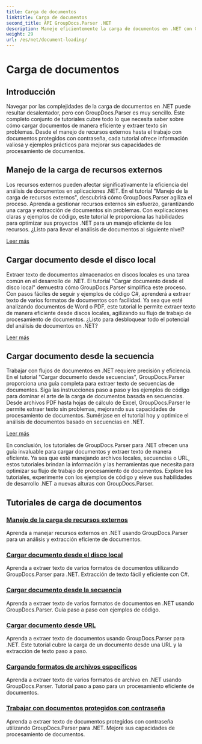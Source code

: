 ```yaml
---
title: Carga de documentos
linktitle: Carga de documentos
second_title: API GroupDocs.Parser .NET
description: Maneje eficientemente la carga de documentos en .NET con GroupDocs.Parser. Aprenda a extraer texto de discos locales, transmisiones, URL y más.
weight: 29
url: /es/net/document-loading/
---
```


# Carga de documentos

## Introducción

Navegar por las complejidades de la carga de documentos en .NET puede resultar desalentador, pero con GroupDocs.Parser es muy sencillo. Este completo conjunto de tutoriales cubre todo lo que necesita saber sobre cómo cargar documentos de manera eficiente y extraer texto sin problemas. Desde el manejo de recursos externos hasta el trabajo con documentos protegidos con contraseña, cada tutorial ofrece información valiosa y ejemplos prácticos para mejorar sus capacidades de procesamiento de documentos.

## Manejo de la carga de recursos externos

Los recursos externos pueden afectar significativamente la eficiencia del análisis de documentos en aplicaciones .NET. En el tutorial "Manejo de la carga de recursos externos", descubrirá cómo GroupDocs.Parser agiliza el proceso. Aprenda a gestionar recursos externos sin esfuerzo, garantizando una carga y extracción de documentos sin problemas. Con explicaciones claras y ejemplos de código, este tutorial le proporciona las habilidades para optimizar sus proyectos .NET para un manejo eficiente de los recursos. ¿Listo para llevar el análisis de documentos al siguiente nivel?

[Leer más](./handling-loading-of-external-resources/)

## Cargar documento desde el disco local

Extraer texto de documentos almacenados en discos locales es una tarea común en el desarrollo de .NET. El tutorial "Cargar documento desde el disco local" demuestra cómo GroupDocs.Parser simplifica este proceso. Con pasos fáciles de seguir y ejemplos de código C#, aprenderá a extraer texto de varios formatos de documentos con facilidad. Ya sea que esté analizando documentos de Word o PDF, este tutorial le permite extraer texto de manera eficiente desde discos locales, agilizando su flujo de trabajo de procesamiento de documentos. ¿Listo para desbloquear todo el potencial del análisis de documentos en .NET?

[Leer más](./load-document-from-local-disk/)

## Cargar documento desde la secuencia

Trabajar con flujos de documentos en .NET requiere precisión y eficiencia. En el tutorial "Cargar documento desde secuencias", GroupDocs.Parser proporciona una guía completa para extraer texto de secuencias de documentos. Siga las instrucciones paso a paso y los ejemplos de código para dominar el arte de la carga de documentos basada en secuencias. Desde archivos PDF hasta hojas de cálculo de Excel, GroupDocs.Parser le permite extraer texto sin problemas, mejorando sus capacidades de procesamiento de documentos. Sumérjase en el tutorial hoy y optimice el análisis de documentos basado en secuencias en .NET.

[Leer más](./load-document-from-stream/)

En conclusión, los tutoriales de GroupDocs.Parser para .NET ofrecen una guía invaluable para cargar documentos y extraer texto de manera eficiente. Ya sea que esté manejando archivos locales, secuencias o URL, estos tutoriales brindan la información y las herramientas que necesita para optimizar su flujo de trabajo de procesamiento de documentos. Explore los tutoriales, experimente con los ejemplos de código y eleve sus habilidades de desarrollo .NET a nuevas alturas con GroupDocs.Parser.

## Tutoriales de carga de documentos
### [Manejo de la carga de recursos externos](./handling-loading-of-external-resources/)
Aprenda a manejar recursos externos en .NET usando GroupDocs.Parser para un análisis y extracción eficiente de documentos.
### [Cargar documento desde el disco local](./load-document-from-local-disk/)
Aprenda a extraer texto de varios formatos de documentos utilizando GroupDocs.Parser para .NET. Extracción de texto fácil y eficiente con C#.
### [Cargar documento desde la secuencia](./load-document-from-stream/)
Aprenda a extraer texto de varios formatos de documentos en .NET usando GroupDocs.Parser. Guía paso a paso con ejemplos de código.
### [Cargar documento desde URL](./load-document-from-url/)
Aprenda a extraer texto de documentos usando GroupDocs.Parser para .NET. Este tutorial cubre la carga de un documento desde una URL y la extracción de texto paso a paso.
### [Cargando formatos de archivos específicos](./loading-specific-file-formats/)
Aprenda a extraer texto de varios formatos de archivo en .NET usando GroupDocs.Parser. Tutorial paso a paso para un procesamiento eficiente de documentos.
### [Trabajar con documentos protegidos con contraseña](./working-with-password-protected-documents/)
Aprenda a extraer texto de documentos protegidos con contraseña utilizando GroupDocs.Parser para .NET. Mejore sus capacidades de procesamiento de documentos.